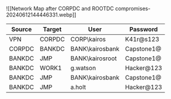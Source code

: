 
![[Network Map after CORPDC and ROOTDC compromises-20240612144446331.webp]]



| Source | Target | User            | Password   |
| ------ | ------ | --------------- | ---------- |
| VPN    | CORPDC | CORP\kairos     | K41r@s123  |
| CORPDC | BANKDC | BANK\kairosbank | Capstone1@ |
| BANKDC | JMP    | BANK\kairosroot | Capstone1@ |
| BANKDC | WORK1  | g.watson        | Hacker@123 |
| BANKDC | JMP    | BANK\kairosbank | Capstone1@ |
| BANKDC | JMP    | a.holt          | Hacker@123 |
